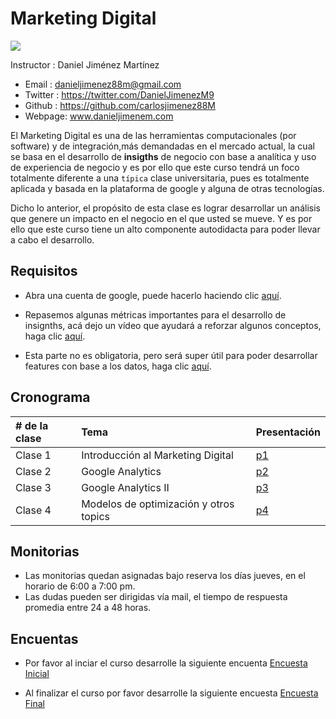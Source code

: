 # Marketing Digital

![](http://www.cidesco.org.co/wp-content/uploads/2019/03/unal_full_09.jpg)


Instructor : Daniel Jiménez Martínez

* Email : danieljimenez88m@gmail.com
* Twitter : https://twitter.com/DanielJimenezM9
* Github : https://github.com/carlosjimenez88M
* Webpage: www.danieljimenem.com


El Marketing Digital es una de las herramientas computacionales (por software) y de integración,más demandadas en el mercado actual, la cual se basa en el desarrollo de **insigths** de negocio con base a analítica y uso de experiencia de negocio y es por ello que este curso tendrá un foco totalmente diferente a una `típica` clase universitaria, pues es totalmente aplicada y basada en la plataforma de google y alguna de otras tecnologías.

Dicho lo anterior, el propósito de esta clase es lograr desarrollar un análisis que genere un impacto en el negocio en el que usted se mueve. Y es por ello que este curso tiene un alto componente autodidacta para poder llevar a cabo el desarrollo. 


## Requisitos

* Abra una cuenta de google, puede hacerlo haciendo clic [aquí](https://analytics.google.com/analytics/web/).

* Repasemos algunas métricas importantes para el desarrollo de insignths, acá dejo un vídeo que ayudará a reforzar algunos conceptos, haga clic [aquí](https://www.youtube.com/watch?v=tY07KGyyUP8).

* Esta parte no es obligatoria, pero será super útil para poder desarrollar features con base a los datos, haga clic [aquí](https://www.youtube.com/watch?v=W985tOFCX30).

## Cronograma

|# de la clase|Tema|Presentación|
|:------------|:----|-----------|
|Clase 1|Introducción al Marketing Digital|[p1]()|
|Clase 2|Google Analytics |[p2]()|
|Clase 3|Google Analytics II|[p3]()|
|Clase 4|Modelos de optimización y otros topics|[p4]()|

## Monitorias

* Las monitorias quedan asignadas bajo reserva los días jueves, en el horario de 6:00 a 7:00 pm.
* Las dudas pueden ser dirigidas vía mail, el tiempo de respuesta promedia entre 24 a 48 horas.




## Encuentas

* Por favor al inciar el curso desarrolle la siguiente encuenta
[Encuesta Inicial](https://docs.google.com/forms/d/e/1FAIpQLSe6uY6Ba5UTeCbWNyKMOZCuB1NcSqf-bTBqMR3PbQO7ARhdSw/viewform?usp=sf_link)

* Al finalizar el curso por favor desarrolle la siguiente encuesta [Encuesta Final](https://docs.google.com/forms/d/e/1FAIpQLSe6uY6Ba5UTeCbWNyKMOZCuB1NcSqf-bTBqMR3PbQO7ARhdSw/viewform?usp=sf_link)





